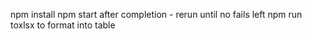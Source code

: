 npm install
npm start
after completion - rerun until no fails left
npm run toxlsx to format into table
